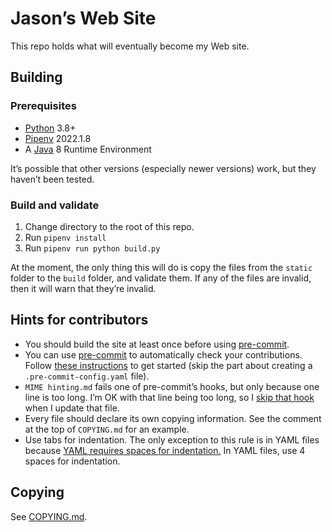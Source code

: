 <!--
SPDX-FileNotice: 🅭🄍1.0 This file was dedicated to the public domain using the CC0 1.0 Universal Public Domain Dedication <https://creativecommons.org/publicdomain/zero/1.0/>.
SPDX-FileContributor: Jason Yundt <swagfortress@gmail.com> (2021)
-->

# Jason’s Web Site

This repo holds what will eventually become my Web site.

## Building

### Prerequisites

- [Python](https://www.python.org/) 3.8+
- [Pipenv](https://pipenv.pypa.io/en/latest/) 2022.1.8
- A [Java](http://oracle.com/java/) 8 Runtime Environment

It’s possible that other versions (especially newer versions) work, but they
haven’t been tested.

### Build and validate

1. Change directory to the root of this repo.
2. Run `pipenv install`
3. Run `pipenv run python build.py`

At the moment, the only thing this will do is copy the files from the `static`
folder to the `build` folder, and validate them. If any of the files are
invalid, then it will warn that they’re invalid.

## Hints for contributors

- You should build the site at least once before using [pre-commit].
- You can use [pre-commit] to automatically check your contributions.
Follow [these instructions](https://pre-commit.com/#quick-start) to get started
(skip the part about creating a `.pre-commit-config.yaml` file).
- `MIME hinting.md` fails one of pre-commit’s hooks, but only because one line
is too long. I’m OK with that line being too long, so I [skip that hook](https://pre-commit.com/#temporarily-disabling-hooks)
when I update that file.
- Every file should declare its own copying information. See the comment at the
top of `COPYING.md` for an example.
- Use tabs for indentation. The only exception to this rule is in YAML files
because [YAML requires spaces for
indentation.](https://yaml.org/spec/1.2.2/#61-indentation-spaces) In YAML
files, use 4 spaces for indentation.

## Copying

See [COPYING.md](./COPYING.md).

[pre-commit]: https://pre-commit.com/
